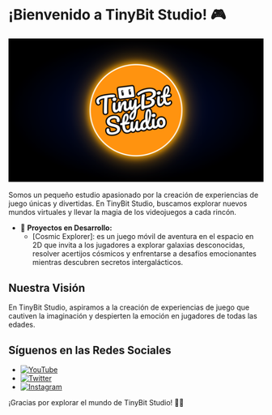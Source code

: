 # ¡Bienvenido a TinyBit Studio! 🎮

[![TinyBit Studio Logo](TinyBit_Github_Banner_1280x720.png)](https://github.com/TinyBitStudio)




Somos un pequeño estudio apasionado por la creación de experiencias de juego únicas y divertidas. En TinyBit Studio, buscamos explorar nuevos mundos virtuales y llevar la magia de los videojuegos a cada rincón.



- 🚀 **Proyectos en Desarrollo:**
  - [Cosmic Explorer]: es un juego móvil de aventura en el espacio en 2D que invita a los jugadores a explorar galaxias desconocidas, resolver acertijos cósmicos y enfrentarse a desafíos emocionantes mientras descubren secretos intergalácticos.

## Nuestra Visión

En TinyBit Studio, aspiramos a la creación de experiencias de juego que cautiven la imaginación y despierten la emoción en jugadores de todas las edades.


## Síguenos en las Redes Sociales

- [![YouTube](https://img.shields.io/badge/-YouTube-red?style=for-the-badge&logo=YouTube&logoColor=white)](https://www.youtube.com/@TinyBitStudio)
- [![Twitter](https://img.shields.io/badge/-Twitter-1DA1F2?style=for-the-badge&logo=twitter&logoColor=white)](https://twitter.com/TinyBit_Studio)
- [![Instagram](https://img.shields.io/badge/-Instagram-E4405F?style=for-the-badge&logo=instagram&logoColor=white)](https://www.instagram.com/tinybit_studio)

¡Gracias por explorar el mundo de TinyBit Studio! 🚀✨
